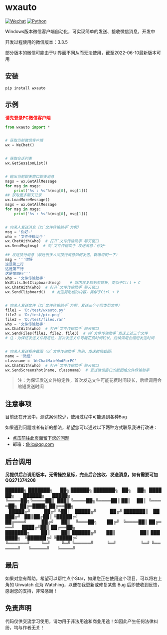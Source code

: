 # wxauto
[![Wechat](https://img.shields.io/badge/%E5%BE%AE%E4%BF%A1-3.3.5-07c160?logo=wechat&logoColor=white)](https://weixin.qq.com/cgi-bin/readtemplate?ang=zh_CN&t=page/faq/win/335/index&faq=win_335)
[![Python](https://img.shields.io/badge/Python-3.6|3.7|3.8|3.9-blue?logo=python&logoColor=white)](https://www.python.org/)

Windows版本微信客户端自动化，可实现简单的发送、接收微信消息，开发中

开发过程使用的微信版本：3.3.5

部分版本的微信可能由于UI界面不同从而无法使用，截至2022-06-10最新版本可用

## 安装
```shell
pip install wxauto
```

## 示例
<font color=red>**请先登录PC微信客户端**</font>
```python
from wxauto import *


# 获取当前微信客户端
wx = WeChat()


# 获取会话列表
wx.GetSessionList()


# 输出当前聊天窗口聊天消息
msgs = wx.GetAllMessage
for msg in msgs:
    print('%s : %s'%(msg[0], msg[1]))
## 获取更多聊天记录
wx.LoadMoreMessage()
msgs = wx.GetAllMessage
for msg in msgs:
    print('%s : %s'%(msg[0], msg[1]))


# 向某人发送消息（以`文件传输助手`为例）
msg = '你好~'
who = '文件传输助手'
wx.ChatWith(who)  # 打开`文件传输助手`聊天窗口
wx.SendMsg(msg)  # 向`文件传输助手`发送消息：你好~

## 发送换行消息（最近很多人问换行消息如何发送，新增说明一下）
msg = '''你好
这是第二行
这是第三行
这是第四行'''
who = '文件传输助手'
WxUtils.SetClipboard(msg)    # 将内容复制到剪贴板，类似于Ctrl + C
wx.ChatWith(who)  # 打开`文件传输助手`聊天窗口
wx.SendClipboard()   # 发送剪贴板的内容，类似于Ctrl + V


# 向某人发送文件（以`文件传输助手`为例，发送三个不同类型文件）
file1 = 'D:/test/wxauto.py'
file2 = 'D:/test/pic.png'
file3 = 'D:/test/files.rar'
who = '文件传输助手'
wx.ChatWith(who)  # 打开`文件传输助手`聊天窗口
wx.SendFiles(file1, file2, file3)  # 向`文件传输助手`发送上述三个文件
# 注：为保证发送文件稳定性，首次发送文件可能花费时间较长，后续调用会缩短发送时间


# 向某人发送程序截图（以`文件传输助手`为例，发送微信截图）
name = '微信'
classname = 'WeChatMainWndForPC'
wx.ChatWith(who)  # 打开`文件传输助手`聊天窗口
wx.SendScreenshot(name, classname)  # 发送微信窗口的截图给文件传输助手
```
> 注：为保证发送文件稳定性，首次发送文件可能花费时间较长，后续调用会缩短发送时间

## 注意事项
目前还在开发中，测试案例较少，使用过程中可能遇到各种Bug

如果遇到问题或者有新的想法，希望您可以通过以下两种方式联系我进行改进：
- [点击前往此页面留下您的问题](https://github.com/cluic/wxauto/issues/new/choose)
- 邮箱：tikic@qq.com

## 后台调用
**另提供后台调用版本，无需操控鼠标，完全后台接收、发送消息，如有需要可加 QQ271374208**

██████╗&nbsp;███████╗&nbsp;&nbsp;&nbsp;&nbsp;&nbsp;&nbsp;██╗&nbsp;██████╗&nbsp;███████╗&nbsp;&nbsp;&nbsp;██╗&nbsp;&nbsp;&nbsp;&nbsp;&nbsp;██╗&nbsp;&nbsp;██████╗&nbsp;&nbsp;&nbsp;&nbsp;&nbsp;&nbsp;&nbsp;██████╗&nbsp;&nbsp;&nbsp;&nbsp;&nbsp;&nbsp;█████╗&nbsp;
╚════██╗╚════██║&nbsp;&nbsp;███║&nbsp;╚════██╗╚════██║&nbsp;██║&nbsp;&nbsp;&nbsp;&nbsp;&nbsp;██║&nbsp;&nbsp;╚════██╗&nbsp;&nbsp;██╔═████╗&nbsp;██╔══██╗
&nbsp;&nbsp;&nbsp;█████╔╝&nbsp;&nbsp;&nbsp;&nbsp;&nbsp;&nbsp;&nbsp;&nbsp;&nbsp;&nbsp;&nbsp;██╔╝&nbsp;╚██║&nbsp;&nbsp;&nbsp;&nbsp;█████╔╝&nbsp;&nbsp;&nbsp;&nbsp;&nbsp;&nbsp;&nbsp;&nbsp;&nbsp;&nbsp;&nbsp;██╔╝&nbsp;███████║&nbsp;&nbsp;&nbsp;&nbsp;█████╔╝&nbsp;&nbsp;&nbsp;██║██╔██║&nbsp;╚█████╔╝
██╔═══╝&nbsp;&nbsp;&nbsp;&nbsp;&nbsp;&nbsp;&nbsp;&nbsp;&nbsp;&nbsp;&nbsp;&nbsp;██╔╝&nbsp;&nbsp;&nbsp;&nbsp;&nbsp;&nbsp;██║&nbsp;&nbsp;&nbsp;&nbsp;╚═══██╗&nbsp;&nbsp;&nbsp;&nbsp;&nbsp;&nbsp;&nbsp;&nbsp;██╔╝&nbsp;&nbsp;&nbsp;╚════██║&nbsp;██╔═══╝&nbsp;&nbsp;&nbsp;&nbsp;&nbsp;&nbsp;████╔╝██║&nbsp;██╔══██╗
███████╗&nbsp;&nbsp;&nbsp;&nbsp;&nbsp;&nbsp;&nbsp;&nbsp;&nbsp;██║&nbsp;&nbsp;&nbsp;&nbsp;&nbsp;&nbsp;&nbsp;&nbsp;&nbsp;██║&nbsp;██████╔╝&nbsp;&nbsp;&nbsp;&nbsp;&nbsp;&nbsp;&nbsp;&nbsp;██║&nbsp;&nbsp;&nbsp;&nbsp;&nbsp;&nbsp;&nbsp;&nbsp;&nbsp;&nbsp;&nbsp;&nbsp;&nbsp;&nbsp;&nbsp;&nbsp;&nbsp;&nbsp;&nbsp;&nbsp;██║&nbsp;███████╗&nbsp;&nbsp;&nbsp;╚██████╔╝&nbsp;╚█████╔╝
╚══════╝&nbsp;&nbsp;&nbsp;&nbsp;&nbsp;&nbsp;&nbsp;&nbsp;&nbsp;╚═╝&nbsp;&nbsp;&nbsp;&nbsp;&nbsp;&nbsp;&nbsp;&nbsp;&nbsp;╚═╝&nbsp;╚═════╝&nbsp;&nbsp;&nbsp;&nbsp;&nbsp;&nbsp;&nbsp;&nbsp;&nbsp;&nbsp;&nbsp;╚═╝&nbsp;&nbsp;&nbsp;&nbsp;&nbsp;&nbsp;&nbsp;&nbsp;&nbsp;&nbsp;&nbsp;&nbsp;&nbsp;&nbsp;&nbsp;&nbsp;&nbsp;&nbsp;&nbsp;&nbsp;╚═╝&nbsp;╚══════╝&nbsp;&nbsp;&nbsp;&nbsp;&nbsp;&nbsp;╚═════╝&nbsp;&nbsp;&nbsp;&nbsp;&nbsp;&nbsp;╚════╝&nbsp;

## 最后
如果对您有帮助，希望可以帮忙点个Star，如果您正在使用这个项目，可以将右上角的 Unwatch 点为 Watching，以便在我更新或修复某些 Bug 后即使收到反馈，感谢您的支持，非常感谢！

## 免责声明
代码仅供交流学习使用，请勿用于非法用途和商业用途！如因此产生任何法律纠纷，均与作者无关！
